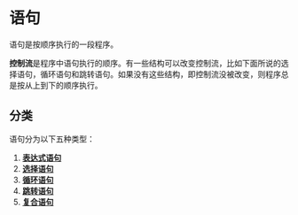 # 语句

语句是按顺序执行的一段程序。

**控制流**是程序中语句执行的顺序。有一些结构可以改变控制流，比如下面所说的选择语句，循环语句和跳转语句。如果没有这些结构，即控制流没被改变，则程序总是按从上到下的顺序执行。

## 分类

语句分为以下五种类型：

1. [**表达式语句**](/教程/正文/语法和标准库/5_语句/5_1_表达式语句.md)
2. [**选择语句**](/教程/正文/语法和标准库/5_语句/5_3_选择语句.md)
3. [**循环语句**](/教程/正文/语法和标准库/5_语句/5_4_循环语句.md)
4. [**跳转语句**](/教程/正文/语法和标准库/5_语句/5_5_跳转语句.md)
5. [**复合语句**](/教程/正文/语法和标准库/5_语句/5_2_复合语句.md)
